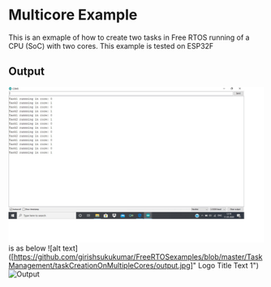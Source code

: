 # Multicore Example
This is an exmaple of how to create two tasks in Free RTOS running of a CPU (SoC) with two cores. This example is tested
on ESP32F

## Output 
![alt text](https://github.com/girishsukukumar/FreeRTOSexamples/blob/master/TaskManagement/taskCreationOnMultipleCores/output.jpg "Logo Title Text 1")is as below
![alt text]([https://github.com/girishsukukumar/FreeRTOSexamples/blob/master/TaskManagement/taskCreationOnMultipleCores/output.jpg]" Logo Title Text 1")
![Output]([https://github.com/girishsukukumar/FreeRTOSexamples/blob/master/TaskManagement/taskCreationOnMultipleCores/output.jpg])

